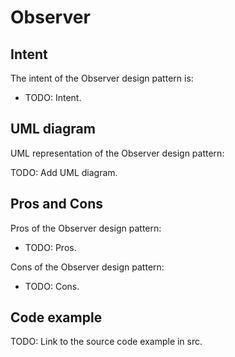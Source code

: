 # Observer

## Intent

The intent of the Observer design pattern is:

- TODO: Intent.

## UML diagram

UML representation of the Observer design pattern:

TODO: Add UML diagram.

## Pros and Cons

Pros of the Observer design pattern:

- TODO: Pros.

Cons of the Observer design pattern:

- TODO: Cons.

## Code example

TODO: Link to the source code example in src.
